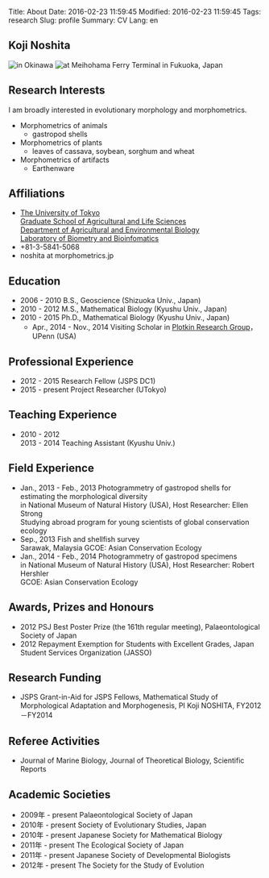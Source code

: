 Title: About
Date: 2016-02-23 11:59:45
Modified: 2016-02-23 11:59:45
Tags: research
Slug: profile
Summary: CV
Lang: en

## Koji Noshita

![in Okinawa]({filename}/images/portrait_01.png)
![at Meihohama Ferry Terminal in Fukuoka, Japan]({filename}/images/portrait_02.png)

## Research Interests
I am broadly interested in evolutionary morphology and morphometrics.

* Morphometrics of animals
	* gastropod shells
* Morphometrics of plants
	* leaves of cassava, soybean, sorghum and wheat
* Morphometrics of artifacts
	* Earthenware


## Affiliations
* [The University of Tokyo](http://www.u-tokyo.ac.jp/en/index.html)  
  [Graduate School of Agricultural and Life Sciences](http://www.a.u-tokyo.ac.jp/english/index.html)  
  [Department of Agricultural and Environmental Biology](http://www.ab.a.u-tokyo.ac.jp/aeb/index-e.html)  
  [Laboratory of Biometry and Bioinfomatics](https://sites.google.com/a/ut-biomet.org/lbm/home)
* <i class="fa fa-phone"></i> +81-3-5841-5068  
* <i class="fa fa-envelope"></i> noshita at morphometrics.jp  

## Education
* 2006 - 2010		B.S., Geoscience (Shizuoka Univ., Japan)  
* 2010 - 2012		M.S., Mathematical Biology (Kyushu Univ., Japan)   
* 2010 - 2015		Ph.D., Mathematical Biology (Kyushu Univ., Japan)   
	* Apr., 2014 - Nov., 2014	Visiting Scholar in [Plotkin Research Group](http://mathbio.sas.upenn.edu/)，UPenn (USA)

## Professional Experience
* 2012 - 2015		Research Fellow (JSPS DC1)  
* 2015 - present		Project Researcher (UTokyo)

## Teaching Experience
* 2010 - 2012  
  2013 - 2014		Teaching Assistant (Kyushu Univ.)    

## Field Experience
* Jan., 2013 - Feb., 2013	Photogrammetry of gastropod shells for estimating the morphological diversity  
  in National Museum of Natural History (USA), Host Researcher: Ellen Strong  
  Studying abroad program for young scientists of global conservation ecology
* Sep., 2013	Fish and shellfish survey  
  Sarawak, Malaysia
  GCOE: Asian Conservation Ecology   
* Jan., 2014 - Feb., 2014	Photogrammetry of gastropod specimens   
  in National Museum of Natural History (USA), Host Researcher: Robert Hershler  
  GCOE: Asian Conservation Ecology  


## Awards, Prizes and Honours
* 2012		PSJ Best Poster Prize (the 161th regular meeting), Palaeontological Society of Japan  
* 2012		Repayment Exemption for Students with Excellent Grades, Japan Student Services Organization (JASSO)  

## Research Funding 

* JSPS Grant-in-Aid for JSPS Fellows, Mathematical Study of Morphological Adaptation and Morphogenesis, PI Koji NOSHITA, FY2012－FY2014

## Referee Activities

* Journal of Marine Biology, Journal of Theoretical Biology, Scientific Reports

## Academic Societies

* 2009年 - present		Palaeontological Society of Japan  
* 2010年 - present		Society of Evolutionary Studies, Japan  
* 2010年 - present		Japanese Society for Mathematical Biology  
* 2011年 - present		The Ecological Society of Japan  
* 2011年 - present		Japanese Society of Developmental Biologists  
* 2012年 - present		The Society for the Study of Evolution